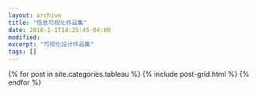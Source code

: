 ```yaml
---
layout: archive
title: "信息可视化作品集"
date: 2018-1-1T14:25:45-04:00
modified:
excerpt: "可视化设计作品集"
tags: []
---
```



<div class="tiles">
{% for post in site.categories.tableau %}
  {% include post-grid.html %}
{% endfor %}
</div><!-- /.tiles 把所有categories 有 tableau 的列出来-->
